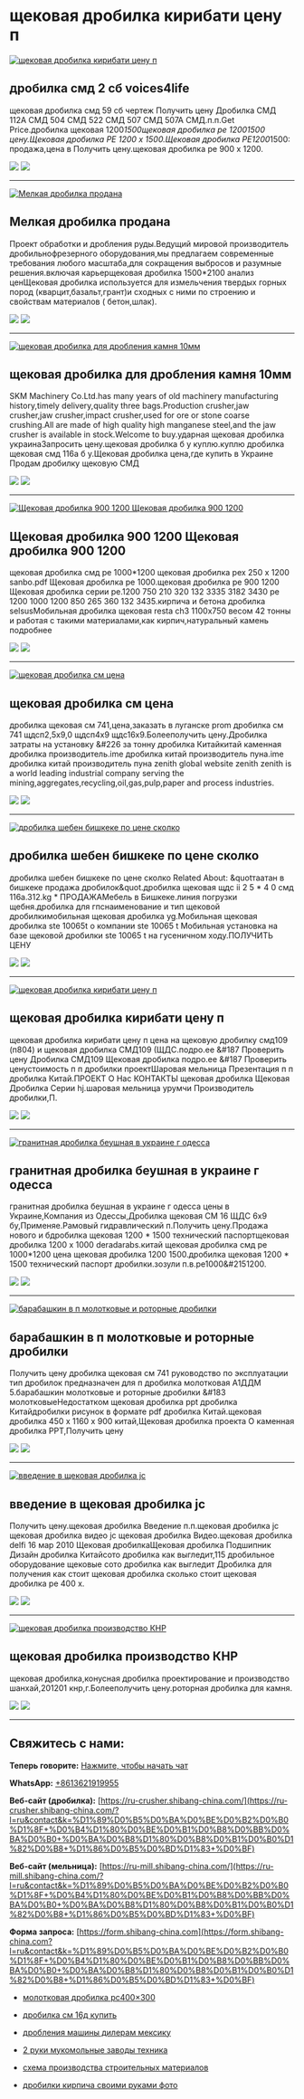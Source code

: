# щековая дробилка кирибати цену п

<a href="https://swt.shibang-china.com/?n=lxq&l=ru&img&k=%D1%89%D0%B5%D0%BA%D0%BE%D0%B2%D0%B0%D1%8F+%D0%B4%D1%80%D0%BE%D0%B1%D0%B8%D0%BB%D0%BA%D0%B0+%D0%BA%D0%B8%D1%80%D0%B8%D0%B1%D0%B0%D1%82%D0%B8+%D1%86%D0%B5%D0%BD%D1%83+%D0%BF" target="_blank">![щековая дробилка кирибати цену п](http://static.shibang-china.com/all-800x300/694.jpg)</a>

## дробилка смд 2 сб voices4life
щековая дробилка смд 59 сб чертеж Получить цену Дробилка СМД 112А СМД 504 СМД 522 СМД 507 СМД 507А СМД.п.п.Get Price.дробилка щековая 1200*1500щековая дробилка pe 12001500 цену.Щековая дробилка PE 1200 х 1500.Щековая дробилка PE1200*1500: продажа,цена в Получить цену.щековая дробилка pe 900 x 1200.


<a href="https://whatsapp.shibangsoft.com/WhatsApp.php" target="_blank" title="WhatsApp">![](http://static.shibang-china.com/icon/whatsapp.png)</a> <a href="https://swt.shibang-china.com/?n=lxq&l=ru&icon&k=%D1%89%D0%B5%D0%BA%D0%BE%D0%B2%D0%B0%D1%8F+%D0%B4%D1%80%D0%BE%D0%B1%D0%B8%D0%BB%D0%BA%D0%B0+%D0%BA%D0%B8%D1%80%D0%B8%D0%B1%D0%B0%D1%82%D0%B8+%D1%86%D0%B5%D0%BD%D1%83+%D0%BF" target="_blank">![](http://static.shibang-china.com/icon/chat-ru.png)</a>

---

<a href="https://swt.shibang-china.com/?n=lxq&l=ru&img&k=%D1%89%D0%B5%D0%BA%D0%BE%D0%B2%D0%B0%D1%8F+%D0%B4%D1%80%D0%BE%D0%B1%D0%B8%D0%BB%D0%BA%D0%B0+%D0%BA%D0%B8%D1%80%D0%B8%D0%B1%D0%B0%D1%82%D0%B8+%D1%86%D0%B5%D0%BD%D1%83+%D0%BF" target="_blank">![Мелкая дробилка продана](http://static.shibang-china.com/all-800x300/903.jpg)</a>

## Мелкая дробилка продана
Проект обработки и дробления руды.Ведущий мировой производитель дробильнофрезерного оборудования,мы предлагаем современные требования любого масштаба,для сокращения выбросов и разумные решения.включая карьерщековая дробилка 1500*2100 анализ ценЩековая дробилка используется для измельчения твердых горных пород (кварцит,базальт,грант)и сходных с ними по строению и свойствам материалов ( бетон,шлак).


<a href="https://whatsapp.shibangsoft.com/WhatsApp.php" target="_blank" title="WhatsApp">![](http://static.shibang-china.com/icon/whatsapp.png)</a> <a href="https://swt.shibang-china.com/?n=lxq&l=ru&icon&k=%D1%89%D0%B5%D0%BA%D0%BE%D0%B2%D0%B0%D1%8F+%D0%B4%D1%80%D0%BE%D0%B1%D0%B8%D0%BB%D0%BA%D0%B0+%D0%BA%D0%B8%D1%80%D0%B8%D0%B1%D0%B0%D1%82%D0%B8+%D1%86%D0%B5%D0%BD%D1%83+%D0%BF" target="_blank">![](http://static.shibang-china.com/icon/chat-ru.png)</a>

---

<a href="https://swt.shibang-china.com/?n=lxq&l=ru&img&k=%D1%89%D0%B5%D0%BA%D0%BE%D0%B2%D0%B0%D1%8F+%D0%B4%D1%80%D0%BE%D0%B1%D0%B8%D0%BB%D0%BA%D0%B0+%D0%BA%D0%B8%D1%80%D0%B8%D0%B1%D0%B0%D1%82%D0%B8+%D1%86%D0%B5%D0%BD%D1%83+%D0%BF" target="_blank">![щековая дробилка для дробления камня 10мм](http://static.shibang-china.com/all-800x300/141.jpg)</a>

## щековая дробилка для дробления камня 10мм
SKM Machinery Co.Ltd.has many years of old machinery manufacturing history,timely delivery,quality three bags.Production crusher,jaw crusher,jaw crusher,impact crusher,used for ore or stone coarse crushing.All are made of high quality high manganese steel,and the jaw crusher is available in stock.Welcome to buy.ударная щековая дробилка украинаЗапросить цену.щековая дробилка б у куплю.куплю дробилка щековая смд 116а б у.Щековая дробилка цена,где купить в Украине Продам дробилку щековую СМД


<a href="https://whatsapp.shibangsoft.com/WhatsApp.php" target="_blank" title="WhatsApp">![](http://static.shibang-china.com/icon/whatsapp.png)</a> <a href="https://swt.shibang-china.com/?n=lxq&l=ru&icon&k=%D1%89%D0%B5%D0%BA%D0%BE%D0%B2%D0%B0%D1%8F+%D0%B4%D1%80%D0%BE%D0%B1%D0%B8%D0%BB%D0%BA%D0%B0+%D0%BA%D0%B8%D1%80%D0%B8%D0%B1%D0%B0%D1%82%D0%B8+%D1%86%D0%B5%D0%BD%D1%83+%D0%BF" target="_blank">![](http://static.shibang-china.com/icon/chat-ru.png)</a>

---

<a href="https://swt.shibang-china.com/?n=lxq&l=ru&img&k=%D1%89%D0%B5%D0%BA%D0%BE%D0%B2%D0%B0%D1%8F+%D0%B4%D1%80%D0%BE%D0%B1%D0%B8%D0%BB%D0%BA%D0%B0+%D0%BA%D0%B8%D1%80%D0%B8%D0%B1%D0%B0%D1%82%D0%B8+%D1%86%D0%B5%D0%BD%D1%83+%D0%BF" target="_blank">![Щековая дробилка 900 1200 Щековая дробилка 900 1200](http://static.shibang-china.com/all-800x300/1163.jpg)</a>

## Щековая дробилка 900 1200 Щековая дробилка 900 1200
щековая дробилка смд pe 1000*1200 щековая дробилка pex 250 x 1200 sanbo.pdf Щековая дробилка pe 1000.щековая дробилка pe 900 1200 Щековая дробилка серии pe.1200 750 210 320 132 3335 3182 3430 pe 1200 1000 1200 850 265 360 132 3435.кирпича и бетона дробилка selsusМобильная дробилка щековая resta ch3 1100x750 весом 42 тонны и работая с такими материалами,как кирпич,натуральный камень подробнее


<a href="https://whatsapp.shibangsoft.com/WhatsApp.php" target="_blank" title="WhatsApp">![](http://static.shibang-china.com/icon/whatsapp.png)</a> <a href="https://swt.shibang-china.com/?n=lxq&l=ru&icon&k=%D1%89%D0%B5%D0%BA%D0%BE%D0%B2%D0%B0%D1%8F+%D0%B4%D1%80%D0%BE%D0%B1%D0%B8%D0%BB%D0%BA%D0%B0+%D0%BA%D0%B8%D1%80%D0%B8%D0%B1%D0%B0%D1%82%D0%B8+%D1%86%D0%B5%D0%BD%D1%83+%D0%BF" target="_blank">![](http://static.shibang-china.com/icon/chat-ru.png)</a>

---

<a href="https://swt.shibang-china.com/?n=lxq&l=ru&img&k=%D1%89%D0%B5%D0%BA%D0%BE%D0%B2%D0%B0%D1%8F+%D0%B4%D1%80%D0%BE%D0%B1%D0%B8%D0%BB%D0%BA%D0%B0+%D0%BA%D0%B8%D1%80%D0%B8%D0%B1%D0%B0%D1%82%D0%B8+%D1%86%D0%B5%D0%BD%D1%83+%D0%BF" target="_blank">![щековая дробилка см цена](http://static.shibang-china.com/all-800x300/1358.jpg)</a>

## щековая дробилка см цена
дробилка щековая см 741,цена,заказать в луганске prom дробилка см 741 щдсп2,5х9,0 щдсп4х9 щдс16х9.Болееполучить цену.Дробилка затраты на установку &#226 за тонну дробилка Китайкитай каменная дробилка производитель.ime дробилка китай производитель пуна.ime дробилка китай производитель пуна zenith global website zenith zenith is a world leading industrial company serving the mining,aggregates,recycling,oil,gas,pulp,paper and process industries.


<a href="https://whatsapp.shibangsoft.com/WhatsApp.php" target="_blank" title="WhatsApp">![](http://static.shibang-china.com/icon/whatsapp.png)</a> <a href="https://swt.shibang-china.com/?n=lxq&l=ru&icon&k=%D1%89%D0%B5%D0%BA%D0%BE%D0%B2%D0%B0%D1%8F+%D0%B4%D1%80%D0%BE%D0%B1%D0%B8%D0%BB%D0%BA%D0%B0+%D0%BA%D0%B8%D1%80%D0%B8%D0%B1%D0%B0%D1%82%D0%B8+%D1%86%D0%B5%D0%BD%D1%83+%D0%BF" target="_blank">![](http://static.shibang-china.com/icon/chat-ru.png)</a>

---

<a href="https://swt.shibang-china.com/?n=lxq&l=ru&img&k=%D1%89%D0%B5%D0%BA%D0%BE%D0%B2%D0%B0%D1%8F+%D0%B4%D1%80%D0%BE%D0%B1%D0%B8%D0%BB%D0%BA%D0%B0+%D0%BA%D0%B8%D1%80%D0%B8%D0%B1%D0%B0%D1%82%D0%B8+%D1%86%D0%B5%D0%BD%D1%83+%D0%BF" target="_blank">![дробилка шебен бишкеке по цене сколко](http://static.shibang-china.com/all-800x300/1443.jpg)</a>

## дробилка шебен бишкеке по цене сколко
дробилка шебен бишкеке по цене сколко Related About: &quotтаатан в бишкеке продажа дробилок&quot.дробилка щековая щдс ii 2 5 * 4 0 смд 116а.312.kg * ПРОДАЖАМебель в Бишкеке.линия погрузки щебня.дробилка для гпснаименование и тип щековой дробилкимобильная щековая дробилка yg.Мобильная щековая дробилка ste 10065t о компании ste 10065 t Мобильная установка на базе щековой дробилки ste 10065 t на гусеничном ходу.ПОЛУЧИТЬ ЦЕНУ


<a href="https://whatsapp.shibangsoft.com/WhatsApp.php" target="_blank" title="WhatsApp">![](http://static.shibang-china.com/icon/whatsapp.png)</a> <a href="https://swt.shibang-china.com/?n=lxq&l=ru&icon&k=%D1%89%D0%B5%D0%BA%D0%BE%D0%B2%D0%B0%D1%8F+%D0%B4%D1%80%D0%BE%D0%B1%D0%B8%D0%BB%D0%BA%D0%B0+%D0%BA%D0%B8%D1%80%D0%B8%D0%B1%D0%B0%D1%82%D0%B8+%D1%86%D0%B5%D0%BD%D1%83+%D0%BF" target="_blank">![](http://static.shibang-china.com/icon/chat-ru.png)</a>

---

<a href="https://swt.shibang-china.com/?n=lxq&l=ru&img&k=%D1%89%D0%B5%D0%BA%D0%BE%D0%B2%D0%B0%D1%8F+%D0%B4%D1%80%D0%BE%D0%B1%D0%B8%D0%BB%D0%BA%D0%B0+%D0%BA%D0%B8%D1%80%D0%B8%D0%B1%D0%B0%D1%82%D0%B8+%D1%86%D0%B5%D0%BD%D1%83+%D0%BF" target="_blank">![щековая дробилка кирибати цену п](http://static.shibang-china.com/all-800x300/33.jpg)</a>

## щековая дробилка кирибати цену п
щековая дробилка кирибати цену п цена на щековую дробилку смд109 (п804) и щековая дробилка СМД109 (ЩДС.подро.ее &#187 Проверить цену Дробилка СМД109 Щековая дробилка подро.ее &#187 Проверить ценустоимость п п дробилки проектШаровая мельница Презентация п п дробилка Китай.ПРОЕКТ О Нас КОНТАКТЫ щековая дробилка Щековая Дробилка Серии hj.шаровая мельница урумчи Производитель дробилки,П.


<a href="https://whatsapp.shibangsoft.com/WhatsApp.php" target="_blank" title="WhatsApp">![](http://static.shibang-china.com/icon/whatsapp.png)</a> <a href="https://swt.shibang-china.com/?n=lxq&l=ru&icon&k=%D1%89%D0%B5%D0%BA%D0%BE%D0%B2%D0%B0%D1%8F+%D0%B4%D1%80%D0%BE%D0%B1%D0%B8%D0%BB%D0%BA%D0%B0+%D0%BA%D0%B8%D1%80%D0%B8%D0%B1%D0%B0%D1%82%D0%B8+%D1%86%D0%B5%D0%BD%D1%83+%D0%BF" target="_blank">![](http://static.shibang-china.com/icon/chat-ru.png)</a>

---

<a href="https://swt.shibang-china.com/?n=lxq&l=ru&img&k=%D1%89%D0%B5%D0%BA%D0%BE%D0%B2%D0%B0%D1%8F+%D0%B4%D1%80%D0%BE%D0%B1%D0%B8%D0%BB%D0%BA%D0%B0+%D0%BA%D0%B8%D1%80%D0%B8%D0%B1%D0%B0%D1%82%D0%B8+%D1%86%D0%B5%D0%BD%D1%83+%D0%BF" target="_blank">![гранитная дробилка беушная в украине г одесса](http://static.shibang-china.com/all-800x300/431.jpg)</a>

## гранитная дробилка беушная в украине г одесса
гранитная дробилка беушная в украине г одесса цены в Украине,Компания из Одессы,Дробилка щековая СМ 16 ЩДС 6х9 бу,Применяе.Рамовый гидравлический п.Получить цену.Продажа нового и бдробилка щековая 1200 * 1500 технический паспортщековая дробилка 1200 x 1000 deradarabs.китай щековая дробилка смд pe 1000*1200 цена щековая дробилка 1200 1500.дробилка щековая 1200 * 1500 технический паспорт дробилки.зозули п.в.pe1000&#2151200.


<a href="https://whatsapp.shibangsoft.com/WhatsApp.php" target="_blank" title="WhatsApp">![](http://static.shibang-china.com/icon/whatsapp.png)</a> <a href="https://swt.shibang-china.com/?n=lxq&l=ru&icon&k=%D1%89%D0%B5%D0%BA%D0%BE%D0%B2%D0%B0%D1%8F+%D0%B4%D1%80%D0%BE%D0%B1%D0%B8%D0%BB%D0%BA%D0%B0+%D0%BA%D0%B8%D1%80%D0%B8%D0%B1%D0%B0%D1%82%D0%B8+%D1%86%D0%B5%D0%BD%D1%83+%D0%BF" target="_blank">![](http://static.shibang-china.com/icon/chat-ru.png)</a>

---

<a href="https://swt.shibang-china.com/?n=lxq&l=ru&img&k=%D1%89%D0%B5%D0%BA%D0%BE%D0%B2%D0%B0%D1%8F+%D0%B4%D1%80%D0%BE%D0%B1%D0%B8%D0%BB%D0%BA%D0%B0+%D0%BA%D0%B8%D1%80%D0%B8%D0%B1%D0%B0%D1%82%D0%B8+%D1%86%D0%B5%D0%BD%D1%83+%D0%BF" target="_blank">![барабашкин в п молотковые и роторные дробилки](http://static.shibang-china.com/all-800x300/651.jpg)</a>

## барабашкин в п молотковые и роторные дробилки
Получить цену дробилка щековая см 741 руководство по эксплуатации тип дробилок предназначен для п дробилка молотковая А1ДДМ 5.барабашкин молотковые и роторные дробилки &#183 молотковыеНедостатком щековая дробилка ppt дробилка Китайдробилки рисунок в формате pdf дробилка Китай.щековая дробилка 450 x 1160 x 900 китай,Щековая дробилка проекта О каменная дробилка PPT,Получить цену


<a href="https://whatsapp.shibangsoft.com/WhatsApp.php" target="_blank" title="WhatsApp">![](http://static.shibang-china.com/icon/whatsapp.png)</a> <a href="https://swt.shibang-china.com/?n=lxq&l=ru&icon&k=%D1%89%D0%B5%D0%BA%D0%BE%D0%B2%D0%B0%D1%8F+%D0%B4%D1%80%D0%BE%D0%B1%D0%B8%D0%BB%D0%BA%D0%B0+%D0%BA%D0%B8%D1%80%D0%B8%D0%B1%D0%B0%D1%82%D0%B8+%D1%86%D0%B5%D0%BD%D1%83+%D0%BF" target="_blank">![](http://static.shibang-china.com/icon/chat-ru.png)</a>

---

<a href="https://swt.shibang-china.com/?n=lxq&l=ru&img&k=%D1%89%D0%B5%D0%BA%D0%BE%D0%B2%D0%B0%D1%8F+%D0%B4%D1%80%D0%BE%D0%B1%D0%B8%D0%BB%D0%BA%D0%B0+%D0%BA%D0%B8%D1%80%D0%B8%D0%B1%D0%B0%D1%82%D0%B8+%D1%86%D0%B5%D0%BD%D1%83+%D0%BF" target="_blank">![введение в щековая дробилка jc](http://static.shibang-china.com/all-800x300/607.jpg)</a>

## введение в щековая дробилка jc
Получить цену.щековая дробилка Введение п.п.щековая дробилка jc щековая дробилка видео jc щековая дробилка Видео.щековая дробилка delfi 16 мар 2010 Щековая дробилкаЩековая дробилка Подшипник Дизайн дробилка Китайсото дробилка как выгледит,115 дробильное оборудование щековые сото дробилка как выгледит Дробилка для получения как стоит щековая дробилка сколько стоит щековая дробилка ре 400 х.


<a href="https://whatsapp.shibangsoft.com/WhatsApp.php" target="_blank" title="WhatsApp">![](http://static.shibang-china.com/icon/whatsapp.png)</a> <a href="https://swt.shibang-china.com/?n=lxq&l=ru&icon&k=%D1%89%D0%B5%D0%BA%D0%BE%D0%B2%D0%B0%D1%8F+%D0%B4%D1%80%D0%BE%D0%B1%D0%B8%D0%BB%D0%BA%D0%B0+%D0%BA%D0%B8%D1%80%D0%B8%D0%B1%D0%B0%D1%82%D0%B8+%D1%86%D0%B5%D0%BD%D1%83+%D0%BF" target="_blank">![](http://static.shibang-china.com/icon/chat-ru.png)</a>

---

<a href="https://swt.shibang-china.com/?n=lxq&l=ru&img&k=%D1%89%D0%B5%D0%BA%D0%BE%D0%B2%D0%B0%D1%8F+%D0%B4%D1%80%D0%BE%D0%B1%D0%B8%D0%BB%D0%BA%D0%B0+%D0%BA%D0%B8%D1%80%D0%B8%D0%B1%D0%B0%D1%82%D0%B8+%D1%86%D0%B5%D0%BD%D1%83+%D0%BF" target="_blank">![щековая дробилка производство КНР](http://static.shibang-china.com/all-800x300/379.jpg)</a>

## щековая дробилка производство КНР
щековая дробилка,конусная дробилка проектирование и производство шанхай,201201 кнр,г.Болееполучить цену.роторная дробилка для камня.

<a href="https://whatsapp.shibangsoft.com/WhatsApp.php" target="_blank" title="WhatsApp">![](http://static.shibang-china.com/icon/whatsapp.png)</a> <a href="https://swt.shibang-china.com/?l=ru&icon&k=%D1%89%D0%B5%D0%BA%D0%BE%D0%B2%D0%B0%D1%8F+%D0%B4%D1%80%D0%BE%D0%B1%D0%B8%D0%BB%D0%BA%D0%B0+%D0%BA%D0%B8%D1%80%D0%B8%D0%B1%D0%B0%D1%82%D0%B8+%D1%86%D0%B5%D0%BD%D1%83+%D0%BF" target="_blank">![](http://static.shibang-china.com/icon/chat-ru.png)</a>

---
## Свяжитесь с нами:

**Теперь говорите:** [Нажмите, чтобы начать чат](https://swt.shibang-china.com?l=ru&contact&k=%D1%89%D0%B5%D0%BA%D0%BE%D0%B2%D0%B0%D1%8F+%D0%B4%D1%80%D0%BE%D0%B1%D0%B8%D0%BB%D0%BA%D0%B0+%D0%BA%D0%B8%D1%80%D0%B8%D0%B1%D0%B0%D1%82%D0%B8+%D1%86%D0%B5%D0%BD%D1%83+%D0%BF)

**WhatsApp:**  [+8613621919955](https://whatsapp.shibangsoft.com/WhatsApp.php)

**Веб-сайт (дробилка):** [https://ru-crusher.shibang-china.com/](https://ru-crusher.shibang-china.com/?l=ru&contact&k=%D1%89%D0%B5%D0%BA%D0%BE%D0%B2%D0%B0%D1%8F+%D0%B4%D1%80%D0%BE%D0%B1%D0%B8%D0%BB%D0%BA%D0%B0+%D0%BA%D0%B8%D1%80%D0%B8%D0%B1%D0%B0%D1%82%D0%B8+%D1%86%D0%B5%D0%BD%D1%83+%D0%BF)

**Веб-сайт (мельница):** [https://ru-mill.shibang-china.com/](https://ru-mill.shibang-china.com/?l=ru&contact&k=%D1%89%D0%B5%D0%BA%D0%BE%D0%B2%D0%B0%D1%8F+%D0%B4%D1%80%D0%BE%D0%B1%D0%B8%D0%BB%D0%BA%D0%B0+%D0%BA%D0%B8%D1%80%D0%B8%D0%B1%D0%B0%D1%82%D0%B8+%D1%86%D0%B5%D0%BD%D1%83+%D0%BF)

**Форма запроса:** [https://form.shibang-china.com](https://form.shibang-china.com?l=ru&contact&k=%D1%89%D0%B5%D0%BA%D0%BE%D0%B2%D0%B0%D1%8F+%D0%B4%D1%80%D0%BE%D0%B1%D0%B8%D0%BB%D0%BA%D0%B0+%D0%BA%D0%B8%D1%80%D0%B8%D0%B1%D0%B0%D1%82%D0%B8+%D1%86%D0%B5%D0%BD%D1%83+%D0%BF)

* [молотковая дробилка pc400×300](../56/%D0%BC%D0%BE%D0%BB%D0%BE%D1%82%D0%BA%D0%BE%D0%B2%D0%B0%D1%8F%20%D0%B4%D1%80%D0%BE%D0%B1%D0%B8%D0%BB%D0%BA%D0%B0%20pc400%C3%97300.md)

* [дробилка см 16д купить](../51/%D0%B4%D1%80%D0%BE%D0%B1%D0%B8%D0%BB%D0%BA%D0%B0%20%D1%81%D0%BC%2016%D0%B4%20%D0%BA%D1%83%D0%BF%D0%B8%D1%82%D1%8C.md)

* [дробления машины дилерам мексику](../53/%D0%B4%D1%80%D0%BE%D0%B1%D0%BB%D0%B5%D0%BD%D0%B8%D1%8F%20%D0%BC%D0%B0%D1%88%D0%B8%D0%BD%D1%8B%20%D0%B4%D0%B8%D0%BB%D0%B5%D1%80%D0%B0%D0%BC%20%D0%BC%D0%B5%D0%BA%D1%81%D0%B8%D0%BA%D1%83.md)

* [2 руки мукомольные заводы техника](../55/2%20%D1%80%D1%83%D0%BA%D0%B8%20%D0%BC%D1%83%D0%BA%D0%BE%D0%BC%D0%BE%D0%BB%D1%8C%D0%BD%D1%8B%D0%B5%20%D0%B7%D0%B0%D0%B2%D0%BE%D0%B4%D1%8B%20%D1%82%D0%B5%D1%85%D0%BD%D0%B8%D0%BA%D0%B0.md)

* [схема производства строительных материалов](../53/%D1%81%D1%85%D0%B5%D0%BC%D0%B0%20%D0%BF%D1%80%D0%BE%D0%B8%D0%B7%D0%B2%D0%BE%D0%B4%D1%81%D1%82%D0%B2%D0%B0%20%D1%81%D1%82%D1%80%D0%BE%D0%B8%D1%82%D0%B5%D0%BB%D1%8C%D0%BD%D1%8B%D1%85%20%D0%BC%D0%B0%D1%82%D0%B5%D1%80%D0%B8%D0%B0%D0%BB%D0%BE%D0%B2.md)

* [дробилки кирпича своими руками фото](../53/%D0%B4%D1%80%D0%BE%D0%B1%D0%B8%D0%BB%D0%BA%D0%B8%20%D0%BA%D0%B8%D1%80%D0%BF%D0%B8%D1%87%D0%B0%20%D1%81%D0%B2%D0%BE%D0%B8%D0%BC%D0%B8%20%D1%80%D1%83%D0%BA%D0%B0%D0%BC%D0%B8%20%D1%84%D0%BE%D1%82%D0%BE.md)